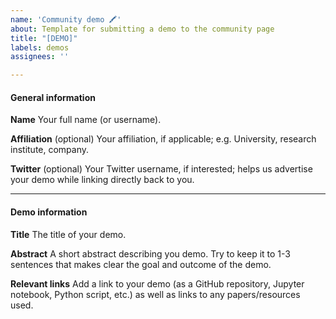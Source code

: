 ```yaml
---
name: 'Community demo 🖍'
about: Template for submitting a demo to the community page
title: "[DEMO]"
labels: demos
assignees: ''

---
```


#### General information

**Name**
Your full name (or username).

**Affiliation** (optional)
Your affiliation, if applicable; e.g. University, research institute, company.

**Twitter** (optional)
Your Twitter username, if interested; helps us advertise your demo while linking directly back to you.

--------------------------------------------------------------------------------

#### Demo information

**Title**
The title of your demo.

**Abstract**
A short abstract describing you demo. Try to keep it to 1-3 sentences that makes clear the goal and outcome of the demo.

**Relevant links**
Add a link to your demo (as a GitHub repository, Jupyter notebook, Python script, etc.) as well as links to any papers/resources used.
